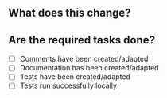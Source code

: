 ## What does this change?


## Are the required tasks done?
- [ ] Comments have been created/adapted
- [ ] Documentation has been created/adapted
- [ ] Tests have been created/adapted
- [ ] Tests run successfully locally
